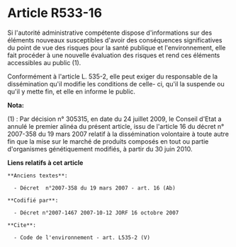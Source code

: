 # Article R533-16

Si l'autorité administrative compétente dispose d'informations sur des éléments nouveaux susceptibles d'avoir des
conséquences significatives du point de vue des risques pour la santé publique et l'environnement, elle fait procéder à une
nouvelle évaluation des risques et rend ces éléments accessibles au public (1).

Conformément à l'article L. 535-2, elle peut exiger du responsable de la dissémination qu'il modifie les conditions de celle-
ci, qu'il la suspende ou qu'il y mette fin, et elle en informe le public.

**Nota:**

(1) : Par décision n° 305315, en date du 24 juillet 2009, le Conseil d'Etat a annulé le premier alinéa du présent article,
issu de l'article 16 du décret n° 2007-358 du 19 mars 2007 relatif à la dissémination volontaire à toute autre fin que la
mise sur le marché de produits composés en tout ou partie d'organismes génétiquement modifiés, à partir du 30 juin 2010.

**Liens relatifs à cet article**

	**Anciens textes**:

	  - Décret  n°2007-358 du 19 mars 2007 - art. 16 (Ab)

	**Codifié par**:

	  - Décret n°2007-1467 2007-10-12 JORF 16 octobre 2007

	**Cite**:

	  - Code de l'environnement - art. L535-2 (V)
